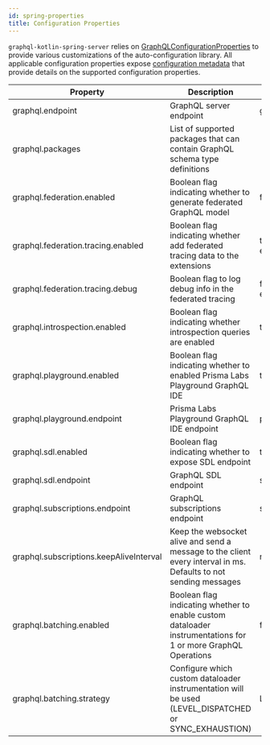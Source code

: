 ```yaml
---
id: spring-properties
title: Configuration Properties
---
```

`graphql-kotlin-spring-server` relies on [GraphQLConfigurationProperties](https://github.com/ExpediaGroup/graphql-kotlin/blob/master/servers/graphql-kotlin-spring-server/src/main/kotlin/com/expediagroup/graphql/server/spring/GraphQLConfigurationProperties.kt)
to provide various customizations of the auto-configuration library. All applicable configuration properties expose [configuration
metadata](https://docs.spring.io/spring-boot/docs/current/reference/html/configuration-metadata.html) that provide
details on the supported configuration properties.

| Property                                | Description                                                                                                      | Default Value |
| --------------------------------------- | ---------------------------------------------------------------------------------------------------------------- | ------------- |
| graphql.endpoint                        | GraphQL server endpoint                                                                                          | graphql       |
| graphql.packages                        | List of supported packages that can contain GraphQL schema type definitions                                      |               |
| graphql.federation.enabled              | Boolean flag indicating whether to generate federated GraphQL model                                              | false         |
| graphql.federation.tracing.enabled      | Boolean flag indicating whether add federated tracing data to the extensions                                     | true (if federation enabled) |
| graphql.federation.tracing.debug        | Boolean flag to log debug info in the federated tracing                                                          | false (if federation enabled) |
| graphql.introspection.enabled           | Boolean flag indicating whether introspection queries are enabled                                                | true          |
| graphql.playground.enabled              | Boolean flag indicating whether to enabled Prisma Labs Playground GraphQL IDE                                    | true          |
| graphql.playground.endpoint             | Prisma Labs Playground GraphQL IDE endpoint                                                                      | playground    |
| graphql.sdl.enabled                     | Boolean flag indicating whether to expose SDL endpoint                                                           | true          |
| graphql.sdl.endpoint                    | GraphQL SDL endpoint                                                                                             | sdl           |
| graphql.subscriptions.endpoint          | GraphQL subscriptions endpoint                                                                                   | subscriptions |
| graphql.subscriptions.keepAliveInterval | Keep the websocket alive and send a message to the client every interval in ms. Defaults to not sending messages | null          |
| graphql.batching.enabled                | Boolean flag indicating whether to enable custom dataloader instrumentations for 1 or more GraphQL Operations    | false         |
| graphql.batching.strategy               | Configure which custom dataloader instrumentation will be used (LEVEL_DISPATCHED or SYNC_EXHAUSTION)             | LEVEL_DISPATCHED |
